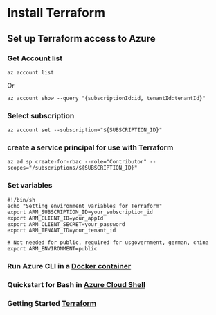 # Install Terraform

## Set up Terraform access to Azure

### Get Account list 
```
az account list
```
Or 
```
az account show --query "{subscriptionId:id, tenantId:tenantId}"
```
### Select subscription
```
az account set --subscription="${SUBSCRIPTION_ID}"
```
### create a service principal for use with Terraform
```
az ad sp create-for-rbac --role="Contributor" --scopes="/subscriptions/${SUBSCRIPTION_ID}"
```

### Set variables
```
#!/bin/sh
echo "Setting environment variables for Terraform"
export ARM_SUBSCRIPTION_ID=your_subscription_id
export ARM_CLIENT_ID=your_appId
export ARM_CLIENT_SECRET=your_password
export ARM_TENANT_ID=your_tenant_id

# Not needed for public, required for usgovernment, german, china
export ARM_ENVIRONMENT=public
```

### Run Azure CLI in a [Docker container](https://docs.microsoft.com/en-gb/cli/azure/run-azure-cli-docker?view=azure-cli-latest)

### Quickstart for Bash in [Azure Cloud Shell](https://docs.microsoft.com/en-us/azure/cloud-shell/quickstart)

### Getting Started [Terraform](https://www.terraform.io/intro/getting-started/install.html)
